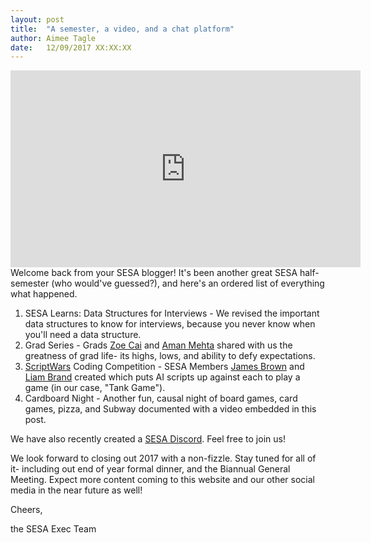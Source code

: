 ```yaml
---
layout:	post
title:	"A semester, a video, and a chat platform"
author:	Aimee Tagle
date:	12/09/2017 XX:XX:XX
---
```

<iframe width="560" height="315" src="https://www.youtube.com/embed/-y1f7fKDDRw" frameborder="0" allowfullscreen></iframe>
Welcome back from your SESA blogger! It's been another great SESA half-semester (who would've guessed?), and here's an ordered list of everything what happened.

1. SESA Learns: Data Structures for Interviews - We revised the important data structures to know for interviews, because you never know when you'll need a data structure.
2. Grad Series - Grads <a href="https://www.linkedin.com/in/zoecai/">Zoe Cai</a> and <a href="https://www.linkedin.com/in/aman-mehta-ba1938b4/?ppe=1">Aman Mehta</a> shared with us the greatness of grad life- its highs, lows, and ability to defy expectations.
3. <a href="http://script-wars.com/">ScriptWars</a> Coding Competition - SESA Members <a href="https://www.linkedin.com/in/james-brown-374356130/">James Brown</a> and <a href="https://www.linkedin.com/in/liamtbrand/">Liam Brand</a> created which puts AI scripts up against each to play a game (in our case, "Tank Game").
4. Cardboard Night - Another fun, causal night of board games, card games, pizza, and Subway documented with a video embedded in this post.

We have also recently created a <a href="https://discord.gg/AKNu6td">SESA Discord</a>. Feel free to join us!

We look forward to closing out 2017 with a non-fizzle. Stay tuned for all of it- including out end of year formal dinner, and the Biannual General Meeting. Expect more content coming to this website and our other social media in the near future as well!

Cheers,

the SESA Exec Team
